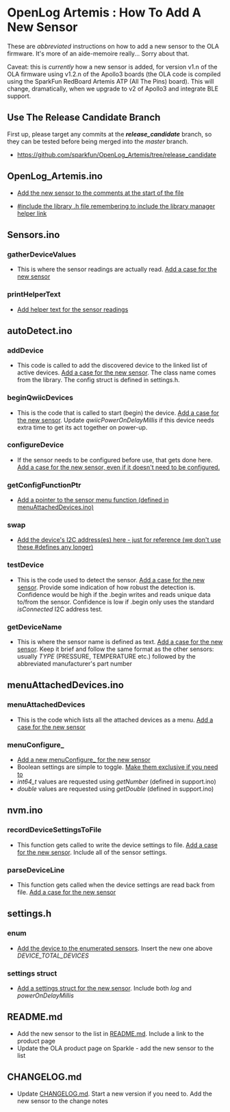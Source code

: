 # OpenLog Artemis : How To Add A New Sensor

These are  _abbreviated_ instructions on how to add a new sensor to the OLA firmware. It's more of an aide-memoire really... Sorry about that.

Caveat: this is _currently_ how a new sensor is added, for version v1.n of the OLA firmware using v1.2.n of the Apollo3 boards (the OLA code is compiled using the SparkFun RedBoard Artemis ATP (All The Pins) board). This will change, dramatically, when we upgrade to v2 of Apollo3 and integrate BLE support.

## Use The Release Candidate Branch

First up, please target any commits at the _**release_candidate**_ branch, so they can be tested before being merged into the _master_ branch.

- https://github.com/sparkfun/OpenLog_Artemis/tree/release_candidate

## OpenLog_Artemis.ino

- [Add the new sensor to the comments at the start of the file](https://github.com/sparkfun/OpenLog_Artemis/commit/2a26acd279fa93cfe84f1bc518c0e7a041b3bc44#diff-7d096a133c17fd6db382abb9a3c6ea7b42ec505961876cecf404a55be5945347R71)

- [#include the library .h file remembering to include the library manager helper link](https://github.com/sparkfun/OpenLog_Artemis/commit/2a26acd279fa93cfe84f1bc518c0e7a041b3bc44#diff-7d096a133c17fd6db382abb9a3c6ea7b42ec505961876cecf404a55be5945347R203)

## Sensors.ino

### gatherDeviceValues

- This is where the sensor readings are actually read. [Add a case for the new sensor](https://github.com/sparkfun/OpenLog_Artemis/commit/2a26acd279fa93cfe84f1bc518c0e7a041b3bc44#diff-fba25af49a58a7a24fb75cb34321e25dd4a94a9d3515ac051fcaa4502e444f7fR725-R798)

### printHelperText

- [Add helper text for the sensor readings](https://github.com/sparkfun/OpenLog_Artemis/commit/2a26acd279fa93cfe84f1bc518c0e7a041b3bc44#diff-fba25af49a58a7a24fb75cb34321e25dd4a94a9d3515ac051fcaa4502e444f7fR1132-R1165)

## autoDetect.ino

### addDevice

- This code is called to add the discovered device to the linked list of active devices. [Add a case for the new sensor](https://github.com/sparkfun/OpenLog_Artemis/commit/2a26acd279fa93cfe84f1bc518c0e7a041b3bc44#diff-68cc245ab0d3c1bed2bfc22b403edc3ed73d347a35a21179b3a6ec27a458803bR234-R239). The class name comes from the library. The config struct is defined in settings.h.

### beginQwiicDevices

- This is the code that is called to start (begin) the device. [Add a case for the new sensor](https://github.com/sparkfun/OpenLog_Artemis/commit/2a26acd279fa93cfe84f1bc518c0e7a041b3bc44#diff-68cc245ab0d3c1bed2bfc22b403edc3ed73d347a35a21179b3a6ec27a458803bR453-R461). Update _qwiicPowerOnDelayMillis_ if this device needs extra time to get its act together on power-up.

### configureDevice

- If the sensor needs to be configured before use, that gets done here. [Add a case for the new sensor, even if it doesn't need to be configured.](https://github.com/sparkfun/OpenLog_Artemis/commit/2a26acd279fa93cfe84f1bc518c0e7a041b3bc44#diff-68cc245ab0d3c1bed2bfc22b403edc3ed73d347a35a21179b3a6ec27a458803bR705-R707)

### getConfigFunctionPtr

- [Add a pointer to the sensor menu function (defined in menuAttachedDevices.ino)](https://github.com/sparkfun/OpenLog_Artemis/commit/2a26acd279fa93cfe84f1bc518c0e7a041b3bc44#diff-68cc245ab0d3c1bed2bfc22b403edc3ed73d347a35a21179b3a6ec27a458803bR795-R797)

### swap

- [Add the device's I2C address(es) here - just for reference (we don't use these #defines any longer)](https://github.com/sparkfun/OpenLog_Artemis/commit/2a26acd279fa93cfe84f1bc518c0e7a041b3bc44#diff-68cc245ab0d3c1bed2bfc22b403edc3ed73d347a35a21179b3a6ec27a458803bR929)

### testDevice

- This is the code used to detect the sensor. [Add a case for the new sensor](https://github.com/sparkfun/OpenLog_Artemis/commit/2a26acd279fa93cfe84f1bc518c0e7a041b3bc44#diff-68cc245ab0d3c1bed2bfc22b403edc3ed73d347a35a21179b3a6ec27a458803bR987-R994). Provide some indication of how robust the detection is. Confidence would be high if the .begin writes and reads unique data to/from the sensor. Confidence is low if .begin only uses the standard _isConnected_ I2C address test.

### getDeviceName

- This is where the sensor name is defined as text. [Add a case for the new sensor](https://github.com/sparkfun/OpenLog_Artemis/commit/2a26acd279fa93cfe84f1bc518c0e7a041b3bc44#diff-68cc245ab0d3c1bed2bfc22b403edc3ed73d347a35a21179b3a6ec27a458803bR1423-R1425). Keep it brief and follow the same format as the other sensors: usually _TYPE_ (PRESSURE, TEMPERATURE etc.) followed by the abbreviated manufacturer's part number

## menuAttachedDevices.ino

### menuAttachedDevices

- This is the code which lists all the attached devices as a menu. [Add a case for the new sensor](https://github.com/sparkfun/OpenLog_Artemis/commit/2a26acd279fa93cfe84f1bc518c0e7a041b3bc44#diff-6174875faf8039f2627c16aaf48e4db57f5a2c8c883061ac97202d74e9a46ef8R309-R311)

### menuConfigure_

- [Add a new menuConfigure_ for the new sensor](https://github.com/sparkfun/OpenLog_Artemis/commit/2a26acd279fa93cfe84f1bc518c0e7a041b3bc44#diff-6174875faf8039f2627c16aaf48e4db57f5a2c8c883061ac97202d74e9a46ef8R2026-R2141)
- Boolean settings are simple to toggle. [Make them exclusive if you need to](https://github.com/sparkfun/OpenLog_Artemis/commit/2a26acd279fa93cfe84f1bc518c0e7a041b3bc44#diff-6174875faf8039f2627c16aaf48e4db57f5a2c8c883061ac97202d74e9a46ef8R1942-R1948)
- _int64_t_ values are requested using _getNumber_ (defined in support.ino)
- _double_ values are requested using _getDouble_ (defined in support.ino)

## nvm.ino

### recordDeviceSettingsToFile

- This function gets called to write the device settings to file. [Add a case for the new sensor](https://github.com/sparkfun/OpenLog_Artemis/commit/2a26acd279fa93cfe84f1bc518c0e7a041b3bc44#diff-629ae89c3c660583493d544d3a7902728f4a8eefb65800c3acb64aea37d5d88dR611-R629). Include all of the sensor settings.

### parseDeviceLine

- This function gets called when the device settings are read back from file. [Add a case for the new sensor](https://github.com/sparkfun/OpenLog_Artemis/commit/2a26acd279fa93cfe84f1bc518c0e7a041b3bc44#diff-629ae89c3c660583493d544d3a7902728f4a8eefb65800c3acb64aea37d5d88dR1116-R1150)

## settings.h

### enum

- [Add the device to the enumerated sensors](https://github.com/sparkfun/OpenLog_Artemis/commit/2a26acd279fa93cfe84f1bc518c0e7a041b3bc44#diff-c853eddd04f78093fed5ec20b822c3c224bfa5f268738ce4c479b45667f86fe9R25). Insert the new one above _DEVICE_TOTAL_DEVICES_

### settings struct

- [Add a settings struct for the new sensor](https://github.com/sparkfun/OpenLog_Artemis/commit/2a26acd279fa93cfe84f1bc518c0e7a041b3bc44#diff-c853eddd04f78093fed5ec20b822c3c224bfa5f268738ce4c479b45667f86fe9R265-R281). Include both _log_ and _powerOnDelayMillis_

## README.md

- Add the new sensor to the list in [README.md](./README.md). Include a link to the product page
- Update the OLA product page on Sparkle - add the new sensor to the list

## CHANGELOG.md

- Update [CHANGELOG.md](./CHANGELOG.md). Start a new version if you need to. Add the new sensor to the change notes

